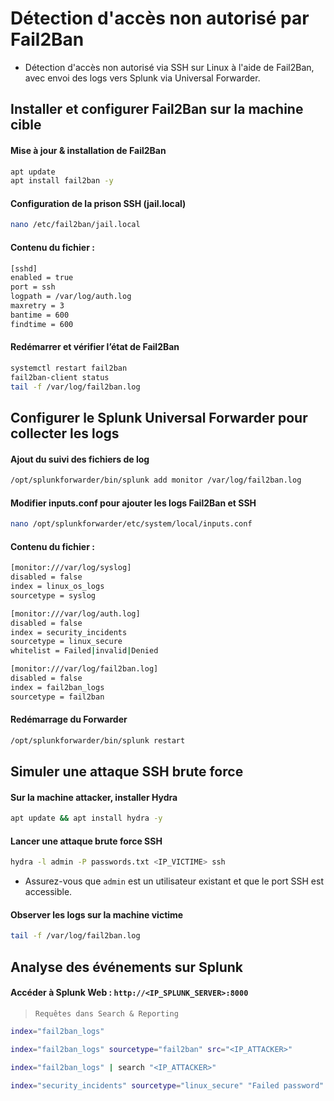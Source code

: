 # Détection d'accès non autorisé par Fail2Ban

- Détection d'accès non autorisé via SSH sur Linux à l'aide de Fail2Ban, avec envoi des logs vers Splunk via Universal Forwarder.

## Installer et configurer Fail2Ban sur la machine cible

#### Mise à jour & installation de Fail2Ban

```sh
apt update
apt install fail2ban -y
```

#### Configuration de la prison SSH (jail.local)

```sh
nano /etc/fail2ban/jail.local
```

#### Contenu du fichier :

```sh
[sshd]
enabled = true
port = ssh
logpath = /var/log/auth.log
maxretry = 3
bantime = 600
findtime = 600
```

#### Redémarrer et vérifier l’état de Fail2Ban

```sh
systemctl restart fail2ban
fail2ban-client status
tail -f /var/log/fail2ban.log
```

## Configurer le Splunk Universal Forwarder pour collecter les logs

#### Ajout du suivi des fichiers de log

```sh
/opt/splunkforwarder/bin/splunk add monitor /var/log/fail2ban.log
```

#### Modifier inputs.conf pour ajouter les logs Fail2Ban et SSH

```sh
nano /opt/splunkforwarder/etc/system/local/inputs.conf
```

#### Contenu du fichier :

```sh
[monitor:///var/log/syslog]
disabled = false
index = linux_os_logs
sourcetype = syslog

[monitor:///var/log/auth.log]
disabled = false
index = security_incidents
sourcetype = linux_secure
whitelist = Failed|invalid|Denied

[monitor:///var/log/fail2ban.log]
disabled = false
index = fail2ban_logs
sourcetype = fail2ban
```

#### Redémarrage du Forwarder

```sh
/opt/splunkforwarder/bin/splunk restart
```

## Simuler une attaque SSH brute force

#### Sur la machine attacker, installer Hydra

```sh
apt update && apt install hydra -y
```

#### Lancer une attaque brute force SSH

```sh
hydra -l admin -P passwords.txt <IP_VICTIME> ssh
```

- Assurez-vous que `admin` est un utilisateur existant et que le port SSH est accessible.

#### Observer les logs sur la machine victime

```sh
tail -f /var/log/fail2ban.log
```

## Analyse des événements sur Splunk

#### Accéder à Splunk Web : `http://<IP_SPLUNK_SERVER>:8000`

> `Requêtes dans Search & Reporting` 

```sh
index="fail2ban_logs"
```

```sh
index="fail2ban_logs" sourcetype="fail2ban" src="<IP_ATTACKER>"
```

```sh
index="fail2ban_logs" | search "<IP_ATTACKER>"
```

```sh
index="security_incidents" sourcetype="linux_secure" "Failed password"
```
